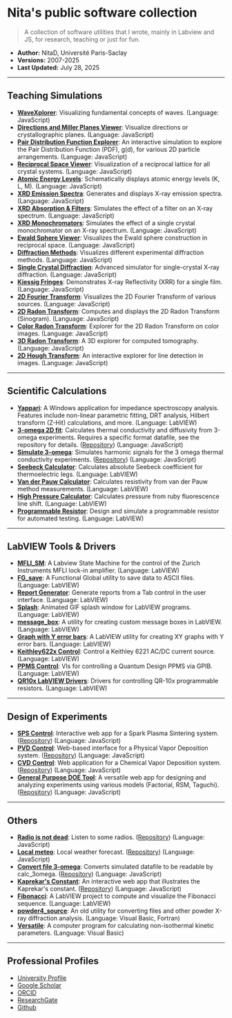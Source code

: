 # Nita's public software collection

> A collection of software utilities that I wrote, mainly in Labview and JS, for research, teaching or just for fun.

* **Author:** NitaD, Université Paris-Saclay
* **Versions:** 2007-2025
* **Last Updated:** July 28, 2025

---

## Teaching Simulations

* [**WaveXplorer**](https://nitad54448.github.io/Enseignement/WaveXplorer.html): Visualizing fundamental concepts of waves. (Language: JavaScript)
* [**Directions and Miller Planes Viewer**](https://nitad54448.github.io/Enseignement/Miller.html): Visualize directions or crystallographic planes. (Language: JavaScript)
* [**Pair Distribution Function Explorer**](https://nitad54448.github.io/Enseignement/pdf.html): An interactive simulation to explore the Pair Distribution Function (PDF), g(d), for various 2D particle arrangements. (Language: JavaScript)
* [**Reciprocal Space Viewer**](https://nitad54448.github.io/Enseignement/RSpace.html): Visualization of a reciprocal lattice for all crystal systems. (Language: JavaScript)
* [**Atomic Energy Levels**](https://nitad54448.github.io/Enseignement/niveaux_atomiques.html): Schematically displays atomic energy levels (K, L, M). (Language: JavaScript)
* [**XRD Emission Spectra**](https://nitad54448.github.io/Enseignement/Emission.html): Generates and displays X-ray emission spectra. (Language: JavaScript)
* [**XRD Absorption & Filters**](https://nitad54448.github.io/Enseignement/filtres.html): Simulates the effect of a filter on an X-ray spectrum. (Language: JavaScript)
* [**XRD Monochromators**](https://nitad54448.github.io/Enseignement/monochromateur.html): Simulates the effect of a single crystal monochromator on an X-ray spectrum. (Language: JavaScript)
* [**Ewald Sphere Viewer**](https://nitad54448.github.io/Enseignement/ewald.html): Visualizes the Ewald sphere construction in reciprocal space. (Language: JavaScript)
* [**Diffraction Methods**](https://nitad54448.github.io/Enseignement/DiffractionMethods.html): Visualizes different experimental diffraction methods. (Language: JavaScript)
* [**Single Crystal Diffraction**](https://nitad54448.github.io/Enseignement/4-circles.html): Advanced simulator for single-crystal X-ray diffraction. (Language: JavaScript)
* [**Kiessig Fringes**](https://nitad54448.github.io/Enseignement/kiessig.html): Demonstrates X-ray Reflectivity (XRR) for a single film. (Language: JavaScript)
* [**2D Fourier Transform**](https://nitad54448.github.io/Enseignement/FT.html): Visualizes the 2D Fourier Transform of various sources. (Language: JavaScript)
* [**2D Radon Transform**](https://nitad54448.github.io/Enseignement/Radon.html): Computes and displays the 2D Radon Transform (Sinogram). (Language: JavaScript)
* [**Color Radon Transform**](https://nitad54448.github.io/Enseignement/ColorRadon.html): Explorer for the 2D Radon Transform on color images. (Language: JavaScript)
* [**3D Radon Transform**](https://nitad54448.github.io/Enseignement/3D_Radon.html): A 3D explorer for computed tomography. (Language: JavaScript)
* [**2D Hough Transform**](https://nitad54448.github.io/Enseignement/Hough.html): An interactive explorer for line detection in images. (Language: JavaScript)

---

## Scientific Calculations

* [**Yappari**](https://github.com/nitad54448/yappari-5-1): A Windows application for impedance spectroscopy analysis. Features include non-linear parametric fitting, DRT analysis, Hilbert transform (Z-Hit) calculations, and more. (Language: LabVIEW)
* [**3-omega 2D fit**](https://nitad54448.github.io/calc_3omega/): Calculates thermal conductivity and diffusivity from 3-omega experiments. Requires a specific format datafile, see the repository for details. ([Repository](https://github.com/nitad54448/calc_3omega)) (Language: JavaScript)
* [**Simulate 3-omega**](https://nitad54448.github.io/sim_3omega/): Simulates harmonic signals for the 3 omega thermal conductivity experiments. ([Repository](https://github.com/nitad54448/sim_3omega)) (Language: JavaScript)
* [**Seebeck Calculator**](https://github.com/nitad54448/calculate_Seebeck): Calculates absolute Seebeck coefficient for thermoelectric legs. (Language: LabVIEW)
* [**Van der Pauw Calculator**](https://github.com/nitad54448/van_der_Pauw_Labview): Calculates resistivity from van der Pauw method measurements. (Language: LabVIEW)
* [**High Pressure Calculator**](https://github.com/nitad54448/high_pressure_Ruby): Calculates pressure from ruby fluorescence line shift. (Language: LabVIEW)
* [**Programmable Resistor**](https://github.com/nitad54448/programmable_Resistor): Design and simulate a programmable resistor for automated testing. (Language: LabVIEW)

---

## LabVIEW Tools & Drivers

* [**MFLI_SM**](https://github.com/nitad54448/MFLI_SM): A Labview State Machine for the control of the Zurich Instruments MFLI lock-in amplifier. (Language: LabVIEW)
* [**FG_save**](https://github.com/nitad54448/FG_save): A Functional Global utility to save data to ASCII files. (Language: LabVIEW)
* [**Report Generator**](https://github.com/nitad54448/create_report): Generate reports from a Tab control in the user interface. (Language: LabVIEW)
* [**Splash**](https://github.com/nitad54448/splash): Animated GIF splash window for LabVIEW programs. (Language: LabVIEW)
* [**message_box**](https://github.com/nitad54448/message_box): A utility for creating custom message boxes in LabVIEW. (Language: LabVIEW)
* [**Graph with Y error bars**](https://github.com/nitad54448/XY_graph): A LabVIEW utility for creating XY graphs with Y error bars. (Language: LabVIEW)
* [**Keithley622x Control**](https://github.com/nitad54448/Keithley622x_control_Labview): Control a Keithley 6221 AC/DC current source. (Language: LabVIEW)
* [**PPMS Control**](https://github.com/nitad54448/ppms_control): VIs for controlling a Quantum Design PPMS via GPIB. (Language: LabVIEW)
* [**QR10x LabVIEW Drivers**](https://github.com/nitad54448/QR10x_Labview_drivers): Drivers for controlling QR-10x programmable resistors. (Language: LabVIEW)

---

## Design of Experiments

* [**SPS Control**](https://nitad54448.github.io/sps/): Interactive web app for a Spark Plasma Sintering system. ([Repository](https://github.com/nitad54448/sps)) (Language: JavaScript)
* [**PVD Control**](https://nitad54448.github.io/pvd/): Web-based interface for a Physical Vapor Deposition system. ([Repository](https://github.com/nitad54448/pvd)) (Language: JavaScript)
* [**CVD Control**](https://nitad54448.github.io/cvd/): Web application for a Chemical Vapor Deposition system. ([Repository](https://github.com/nitad54448/cvd)) (Language: JavaScript)
* [**General Purpose DOE Tool**](https://nitad54448.github.io/DOE/): A versatile web app for designing and analyzing experiments using various models (Factorial, RSM, Taguchi). ([Repository](https://github.com/nitad54448/DOE)) (Language: JavaScript)

---

## Others

* [**Radio is not dead**](https://nitad54448.github.io/radio/): Listen to some radios. ([Repository](https://github.com/nitad54448/radio)) (Language: JavaScript)
* [**Local meteo**](https://nitad54448.github.io/meteo/): Local weather forecast. ([Repository](https://github.com/nitad54448/meteo)) (Language: JavaScript)
* [**Convert file 3-omega**](https://nitad54448.github.io/convert_3omega/): Converts simulated datafile to be readable by calc_3omega. ([Repository](https://github.com/nitad54448/convert_3omega)) (Language: JavaScript)
* [**Kaprekar's Constant**](https://nitad54448.github.io/kaprekar/): An interactive web app that illustrates the Kaprekar's constant. ([Repository](https://github.com/nitad54448/kaprekar)) (Language: JavaScript)
* [**Fibonacci**](https://github.com/nitad54448/Fibonacci): A LabVIEW project to compute and visualize the Fibonacci sequence. (Language: LabVIEW)
* [**powder4_source**](https://github.com/nitad54448/powder4_source): An old utility for converting files and other powder X-ray diffraction analysis. (Language: Visual Basic, Fortran)
* [**Versatile**](https://github.com/nitad54448/Versatile): A computer program for calculating non-isothermal kinetic parameters. (Language: Visual Basic)

---

## Professional Profiles

* [University Profile](https://www.icmmo.universite-paris-saclay.fr/fr/perso/nita-dragoe/)
* [Google Scholar](https://scholar.google.com/citations?user=6S5F9fMAAAAJ&hl=fr)
* [ORCID](https://orcid.org/0000-0002-5142-9021)
* [ResearchGate](https://www.researchgate.net/profile/Nita-Dragoe)
* [Github](https://github.com/nitad54448)